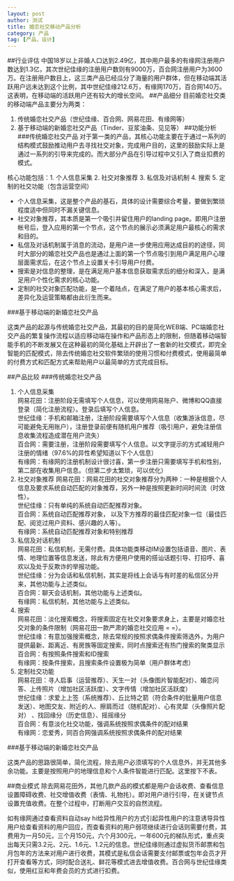 ```yaml
---
layout: post
author: 测试
title: 婚恋社交移动产品分析
category: 产品
tag: [产品，设计]
---
```



##行业评估
中国18岁以上非婚人口达到2.49亿，其中用户最多的有缘网注册用户数达到1.3亿，其次世纪佳缘的注册用户数则有9000万，百合网注册用户为3600万。在注册用户数目上，这三类产品已经瓜分了海量的用户群体，但在移动端其活跃用户远未达到这个比例，其中世纪佳缘212.6万，有缘网170万，百合网140万。这表明，在移动端的活跃用户还有较大的增长空间。
##产品细分
目前婚恋社交类的移动端产品主要分为两类：  
1. 传统婚恋社交产品（世纪佳缘、百合网、网易花田、有缘网等）  
2. 基于移动端的新婚恋社交产品（Tinder、豆浆油条、见见等）
##功能分析
###传统婚恋社交产品
对于第一类的产品，其核心功能主要在于通过一系列的结构模式鼓励推动用户去寻找社交对象，完成用户目的，这里的鼓励实际上是通过一系列的引导来完成的。而大部分产品在引导过程中又引入了商业扣费的模式。

核心功能包括：1. 个人信息采集 2. 社交对象推荐 3. 私信及对话机制 4. 搜索 5. 定制的社交功能（包含运营空间）

- 个人信息采集，这是整个产品的基石，具体的设计需要综合考量，要做到繁琐程度适中但同时不漏关键信息。
- 社交对象推荐，其本质是第一个吸引并留住用户的landing page。即用户注册帐号后，登入应用的第一个节点，这个节点的展示必须满足用户最核心的需求和目的。
- 私信及对话机制属于消息的流动，是用户进一步使用应用达成目的的途径，同时大部分的婚恋社交产品也是通过上面的第一个节点吸引到用户满足用户心理层面需求后，在这个节点上设置关卡引导用户付费。
- 搜索是对信息的整理，是在满足用户基本信息获取需求后的细分和深入，是满足用户个性化需求的核心功能。
- 定制的社交对象匹配功能，是一个着陆点，在满足了用户的基本核心需求后，差异化及运营策略都由此衍生而来。


###基于移动端的新婚恋社交产品

这类产品的起源与传统婚恋社交产品，其最初的目的是简化WEB端、PC端婚恋社交产品的繁复操作流程以适应移动端在操作和产品形态上的限制，但随着移动端智能手机的不断发展又在这种最初的简化基础上开辟出了一套新的社交模式，即完全智能的匹配模式，除去传统婚恋社交软件繁琐的使用习惯和付费模式，使用最简单的付费方式和匹配方式来帮助用户以最简单的方式完成目标。

##产品比较
###传统婚恋社交产品
1. 个人信息采集  
网易花田：注册阶段无需填写个人信息，可以使用网易账户、微博和QQ直接登录（简化注册流程）。登录后填写个人信息。  
世纪佳缘：手机和邮箱注册，注册阶段需要填写个人信息（收集游泳信息，尽可能避免无用账户），注册登录前便有随机用户推荐（吸引用户，避免注册信息收集流程造成潜在用户流失）  
百合网：需要注册，注册阶段需要填写个人信息。以文字提示的方式减轻用户注册的情绪（97.6%的异性希望知道以下个人信息）  
有缘网：有缘网的注册机制设计很讨喜，第一步注册只需要填写手机和性别，第二部在收集用户信息。（但第二步太繁琐，可以优化）
2. 社交对象推荐
网易花田：网易花田的社交对象推荐分为两种：一种是根据个人信息及要求系统自动匹配的对象推荐，另外一种是按照更新时间时间流（时效性）。  
世纪佳缘：只有单纯的系统自动匹配推荐对象。  
百合网：系统自动匹配推荐对象， 以及下方推荐的最佳匹配对象一位（最佳匹配、阅览过用户资料、感兴趣的人等）。   
有缘网：系统自动匹配推荐对象和特别推荐  
2. 私信及对话机制  
网易花田：私信机制，无需付费。具体功能类移动IM设置包括语音、图片、表情、地理位置等信息发送，除此有方便用户使用的搭讪话题引导、打招呼、喜欢以及处于反欺诈的举报功能。  
世纪佳缘：分为会话和私信机制，其实是将线上会话与有时差的私信区分开来，其他功能与上述类似。  
百合网：聊天会话机制，其他功能与上述类似。  
有缘网：私信机制，其他功能与上述类似。  
3. 搜索  
网易花田：淡化搜索概念，将搜索固定在社交对象要求身上，主要是对婚恋社交对象的条件限制（网易花田一款严肃的婚恋社交应用 = =）。  
世纪佳缘：有意加强搜索概念，除去常规的按照求偶条件搜索筛选外，为用户提供最新、距离近、有房族等固定搜索，同时点搜索还有热门搜索的聚类显示  
百合网：有按照条件搜索和ID搜索  
有缘网：按条件搜索，且搜索条件设置极为简单（用户群体考虑）  
4. 定制社交功能  
网易花田：寻人启事（运营推荐）、天生一对（头像图片智能配对）、婚恋问答、上传照片（增加社区活跃度）、文字传情（增加社区活跃度）  
世纪佳缘：求爱上上签（系统推荐）、丘比特之箭（符合条件的批量用户信息发送）、地图交友、附近的人、擦肩而过（随机配对）、心有灵犀（头像照片配对） 、找回缘分（历史信息）、摇摇缘分   
百合网：有意淡化社交功能，强调系统按照求偶条件的配对结果  
有缘网：恋爱秀，同百合网强调系统按照求偶条件的配对结果  



###基于移动端的新婚恋社交产品

这类产品的思路很简单，简化流程，除去用户必须填写的个人信息外，并无其他多余功能。主要是按照用户的地理信息和个人条件智能进行匹配。这里按下不表。

##商业模式
除去网易花田外，其他几款产品的模式都是用户会话收费、查看信息设置障碍收费、社交增值收费（表情、礼物扥）。即对用户进行引导，在关键节点设置充值收费。在整个过程中，打断用户交互的自然流程。

如有缘网通过查看资料自动say hi给异性用户的方式引起异性用户的注意诱导异性用户给查看资料的用户回应，而查看资料的用户弱项继续进行会话则需要付费，其费用为一月50元，三个月150元，六个月300元，一年600元的梯队形式，重点突出每天只需3.2元、2元、1.6元、1.2元的信息。世纪佳缘则通过虚拟货币邮票和包月包年的方法来对用户进行收费，其模式是私信会话需要支付邮票或包年会员才开打开查看等方式，同时配合送礼、鲜花等模式进去增值收费。百合网与世纪佳缘类似，使用红豆和年费会员的方式进行扣费。
